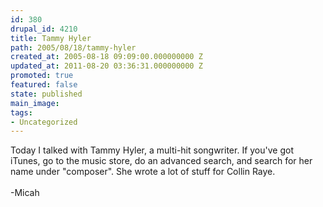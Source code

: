 ```yaml
---
id: 380
drupal_id: 4210
title: Tammy Hyler
path: 2005/08/18/tammy-hyler
created_at: 2005-08-18 09:09:00.000000000 Z
updated_at: 2011-08-20 03:36:31.000000000 Z
promoted: true
featured: false
state: published
main_image: 
tags:
- Uncategorized
---
```

Today I talked with Tammy Hyler, a multi-hit songwriter. If you've got iTunes, go to the music store, do an advanced search, and search for her name under "composer". She wrote a lot of stuff for Collin Raye.<br /><br />-Micah
